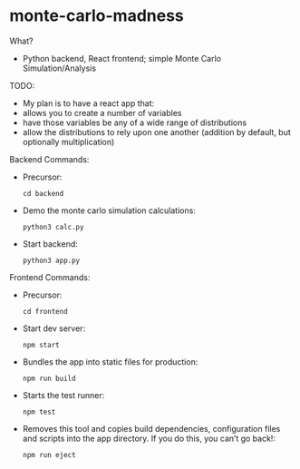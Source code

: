 # monte-carlo-madness
What?
- Python backend, React frontend; simple Monte Carlo Simulation/Analysis

TODO:
- My plan is to have a react app that:
- allows you to create a number of variables
- have those variables be any of a wide range of distributions
- allow the distributions to rely upon one another (addition by default, but optionally multiplication)

Backend Commands:
- Precursor:
    ```
    cd backend
    ```
- Demo the monte carlo simulation calculations:
    ```
    python3 calc.py
    ```
- Start backend:
    ```
    python3 app.py
    ```

Frontend Commands:
- Precursor:
    ```
    cd frontend
    ```
- Start dev server:
    ```
    npm start
    ```
- Bundles the app into static files for production:
    ```
    npm run build
    ```
- Starts the test runner:
    ```
    npm test
    ```
- Removes this tool and copies build dependencies, configuration files and scripts into the app directory. If you do this, you can’t go back!:
    ```
    npm run eject
    ```